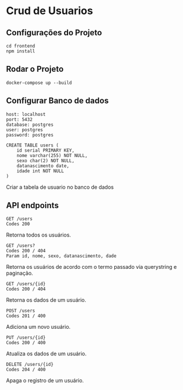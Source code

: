 # Crud de Usuarios 
## Configurações do Projeto
```
cd frontend
npm install
```

## Rodar o Projeto 
```
docker-compose up --build
```

## Configurar Banco de dados 
```
host: localhost
port: 5432
database: postgres
user: postgres
password: postgres

CREATE TABLE users (
	id serial PRIMARY KEY,
  	nome varchar(255) NOT NULL,
  	sexo char(2) NOT NULL,
  	datanascimento date,
  	idade int NOT NULL
)
```
Criar a tabela de usuario no banco de dados 

## API endpoints
```
GET /users
Codes 200
```
Retorna todos os usuários.

```
GET /users?
Codes 200 / 404
Param id, nome, sexo, datanascimento, dade
```
Retorna os usuários de acordo com o termo passado via querystring e paginação.

```
GET /users/{id}
Codes 200 / 404
```
Retorna os dados de um usuário.

```
POST /users
Codes 201 / 400
```
Adiciona um novo usuário.

```
PUT /users/{id}
Codes 200 / 400
```
Atualiza os dados de um usuário.

```
DELETE /users/{id}
Codes 204 / 400
```
Apaga o registro de um usuário.

